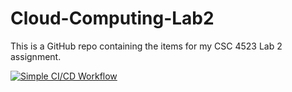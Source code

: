 # Cloud-Computing-Lab2
This is a GitHub repo containing the items for my CSC 4523 Lab 2 assignment.

[![Simple CI/CD Workflow](https://github.com/Christian-Hal/Cloud-Computing-Lab2/actions/workflows/ci-cd.yml/badge.svg)](https://github.com/Christian-Hal/Cloud-Computing-Lab2/actions/workflows/ci-cd.yml)
